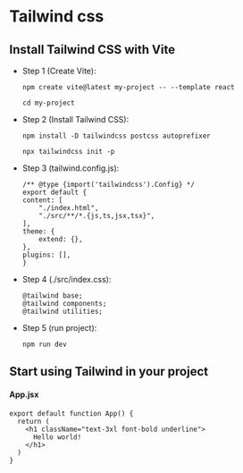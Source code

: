 # Tailwind css

## Install Tailwind CSS with Vite

- Step 1 (Create Vite):
    ```
    npm create vite@latest my-project -- --template react
    ```
    ```
    cd my-project
    ```

- Step 2 (Install Tailwind CSS):
    ```
    npm install -D tailwindcss postcss autoprefixer
    ```
    ```
    npx tailwindcss init -p
    ```

- Step 3 (tailwind.config.js):
    ```
    /** @type {import('tailwindcss').Config} */
    export default {
    content: [
        "./index.html",
        "./src/**/*.{js,ts,jsx,tsx}",
    ],
    theme: {
        extend: {},
    },
    plugins: [],
    }
    ```

- Step 4 (./src/index.css):
    ```
    @tailwind base;
    @tailwind components;
    @tailwind utilities;
    ```

- Step 5 (run project):
    ```
    npm run dev
    ```

## Start using Tailwind in your project
#### App.jsx
```
export default function App() {
  return (
    <h1 className="text-3xl font-bold underline">
      Hello world!
    </h1>
  )
}
```